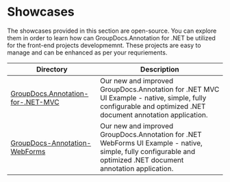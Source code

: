 # Showcases

The showcases provided in this section are open-source. You can explore them in order to learn how can GroupDocs.Annotation for .NET be utilized for the front-end projects developmemnt. These projects are easy to manage and can be enhanced as per your requriements.

Directory | Description
--------- | -----------
[GroupDocs.Annotation-for-.NET-MVC](https://github.com/groupdocs-annotation/GroupDocs.Annotation-for-.NET-MVC)  | Our new and improved GroupDocs.Annotation for .NET MVC UI Example - native, simple, fully configurable and optimized .NET document annotation application.
[GroupDocs-Annotation-WebForms](https://github.com/groupdocs-annotation/GroupDocs.Annotation-for-.NET-WebForms)  | Our new and improved GroupDocs.Annotation for .NET WebForms UI Example - native, simple, fully configurable and optimized .NET document annotation application.
